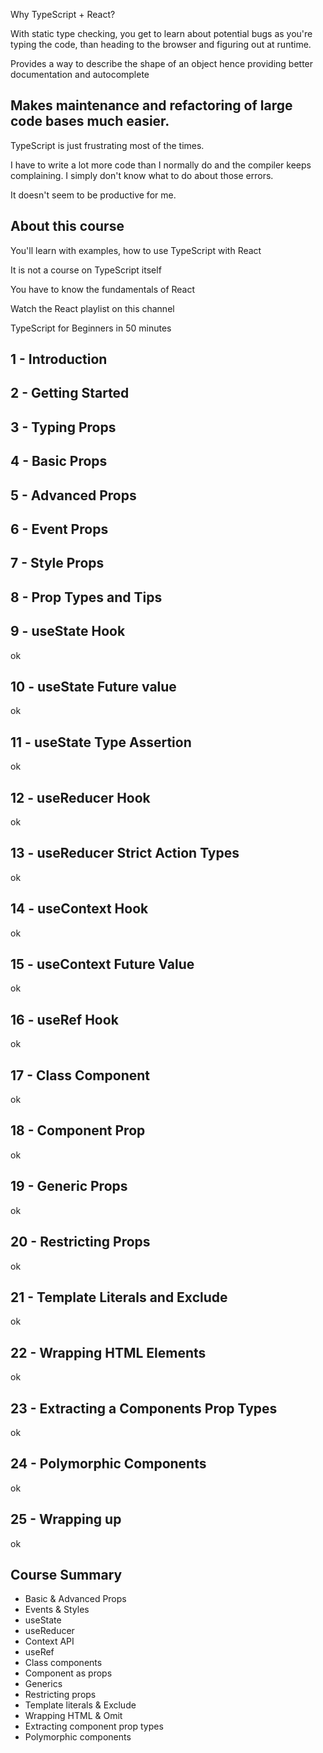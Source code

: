 Why TypeScript + React?

With static type checking, you get to learn about potential bugs as you're typing the code, than heading to the browser and figuring out at runtime.

Provides a way to describe the shape of an object hence providing better documentation and autocomplete

## Makes maintenance and refactoring of large code bases much easier.

TypeScript is just frustrating most of the times.

I have to write a lot more code than I normally do and the compiler keeps complaining. I simply don't know what to do about those errors.

It doesn't seem to be productive for me.

## About this course

You'll learn with examples, how to use TypeScript with React

It is not a course on TypeScript itself

You have to know the fundamentals of React

Watch the React playlist on this channel

TypeScript for Beginners in 50 minutes

## 1 - Introduction

## 2 - Getting Started

## 3 - Typing Props

## 4 - Basic Props

## 5 - Advanced Props

## 6 - Event Props

## 7 - Style Props

## 8 - Prop Types and Tips

## 9 - useState Hook

ok

## 10 - useState Future value

ok

## 11 - useState Type Assertion

ok

## 12 - useReducer Hook

ok

## 13 - useReducer Strict Action Types

ok

## 14 - useContext Hook

ok

## 15 - useContext Future Value

ok

## 16 - useRef Hook

ok

## 17 - Class Component

ok

## 18 - Component Prop

ok

## 19 - Generic Props

ok

## 20 - Restricting Props

ok

## 21 - Template Literals and Exclude

ok

## 22 - Wrapping HTML Elements

ok

## 23 - Extracting a Components Prop Types

ok

## 24 - Polymorphic Components

ok

## 25 - Wrapping up

ok

## Course Summary

- Basic & Advanced Props
- Events & Styles
- useState
- useReducer
- Context API
- useRef
- Class components
- Component as props
- Generics
- Restricting props
- Template literals & Exclude
- Wrapping HTML & Omit
- Extracting component prop types
- Polymorphic components

